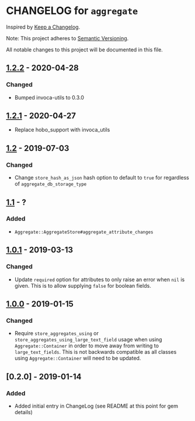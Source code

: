 # CHANGELOG for `aggregate`

Inspired by [Keep a Changelog](https://keepachangelog.com/en/1.0.0/).

Note: This project adheres to [Semantic Versioning](https://semver.org/spec/v2.0.0.html).

All notable changes to this project will be documented in this file.
## [1.2.2] - 2020-04-28
### Changed
- Bumped invoca-utils to 0.3.0

## [1.2.1] - 2020-04-27
- Replace hobo_support with invoca_utils

## [1.2] - 2019-07-03
### Changed
- Change `store_hash_as_json` hash option to default to `true` for regardless of `aggregate_db_storage_type`

## [1.1] - ?
### Added
- `Aggregate::AggregateStore#aggregate_attribute_changes`

## [1.0.1] - 2019-03-13
### Changed
- Update `required` option for attributes to only raise an error when `nil` is given. This is to allow supplying `false` for boolean fields.

## [1.0.0] - 2019-01-15
### Changed
- Require `store_aggregates_using` or `store_aggregates_using_large_text_field` usage when using `Aggregate::Container` in order to move away from writing to `large_text_fields`. This is not backwards compatible as all classes using `Aggregate::Container` will need to be updated.

## [0.2.0] - 2019-01-14
### Added
- Added initial entry in ChangeLog (see README at this point for gem details)

[1.2.2]: https://github.com/Invoca/money/compare/v1.2.1...v1.2.2
[1.2.1]: https://github.com/Invoca/aggregate/compare/v1.2...v1.2.1
[1.2]: https://github.com/Invoca/aggregate/compare/v1.1...v1.2
[1.1]: https://github.com/Invoca/aggregate/compare/v1.0.1...v1.1
[1.0.1]: https://github.com/Invoca/aggregate/compare/v1.0.0...v1.0.1
[1.0.0]: https://github.com/Invoca/aggregate/compare/v0.2.0...v1.0.0


